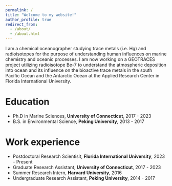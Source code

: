 ```yaml
---
permalink: /
title: "Welcome to my website!"
author_profile: true
redirect_from: 
  - /about/
  - /about.html
---
```


I am a chemical oceanographer studying trace metals (i.e. Hg) and radioisotopes for the purpose of understanding human influences on marine chemistry and oceanic processes. I am now working on a GEOTRACES project utilizing radioisotope Be-7 to understand the atmospheric deposition into ocean and its influence on the bioactive trace metals in the south Pacific Ocean and the Antarctic Ocean at the Applied Research Center in Florida International University.

Education
======
* Ph.D in Marine Sciences, **University of Connecticut**, 2017 - 2023
* B.S. in Environmental Science, **Peking University**, 2013 - 2017

Work experience
======
* Postdoctoral Research Scientisit, **Florida International University**, 2023 - Present
* Graduate Research Assistant, **University of Connecticut**, 2017 - 2023
* Summer Research Intern, **Harvard University**, 2016
* Undergraduate Research Assistant, **Peking University**, 2014 - 2017

<!-- Matomo -->
<script>
  var _paq = window._paq = window._paq || [];
  /* tracker methods like "setCustomDimension" should be called before "trackPageView" */
  _paq.push(['trackPageView']);
  _paq.push(['enableLinkTracking']);
  (function() {
    var u="https://undecide.matomo.cloud/";
    _paq.push(['setTrackerUrl', u+'matomo.php']);
    _paq.push(['setSiteId', '1']);
    var d=document, g=d.createElement('script'), s=d.getElementsByTagName('script')[0];
    g.async=true; g.src='https://cdn.matomo.cloud/undecide.matomo.cloud/matomo.js'; s.parentNode.insertBefore(g,s);
  })();
</script>
<!-- End Matomo Code -->
